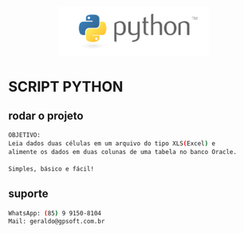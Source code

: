 <p align="center">
  <img src="./assets/images/python.png" width="300" alt="Python" /></a>
</p>

# SCRIPT PYTHON

## rodar o projeto
```bash
OBJETIVO: 
Leia dados duas células em um arquivo do tipo XLS(Excel) e 
alimente os dados em duas colunas de uma tabela no banco Oracle.

Simples, básico e fácil!
```

## suporte
```bash
WhatsApp: (85) 9 9150-8104
Mail: geraldo@gpsoft.com.br
```
